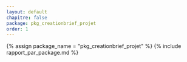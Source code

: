 ```yaml
---
layout: default
chapitre: false
package: pkg_creationbrief_projet
order: 1
---
```


{% assign package_name = "pkg_creationbrief_projet" %}
{% include rapport_par_package.md %}
